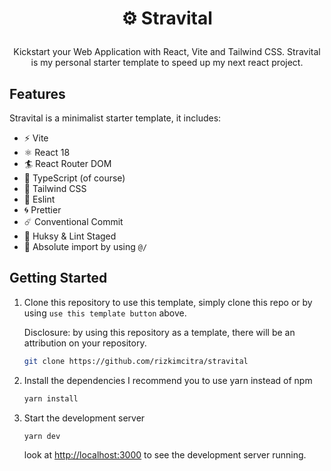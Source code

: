 # <p align="center">⚙️ Stravital</p>

<p align="center">Kickstart your Web Application with React, Vite and Tailwind CSS.
Stravital is my personal starter template to speed up my next react project.
</p>

## Features

Stravital is a minimalist starter template, it includes:

- ⚡️ Vite
- ⚛️ React 18
- 🏄 React Router DOM
- 💎 TypeScript (of course)
- 💨 Tailwind CSS
- 🔨 Eslint
- 🌀 Prettier
- ☄️ Conventional Commit
- 📡 Huksy & Lint Staged
- 🎯 Absolute import by using `@/`

## Getting Started

1. Clone this repository
   to use this template, simply clone this repo or by using `use this template button` above.

   Disclosure: by using this repository as a template, there will be an attribution on your repository.

   ```bash
   git clone https://github.com/rizkimcitra/stravital
   ```

2. Install the dependencies
   I recommend you to use yarn instead of npm
   ```bash
   yarn install
   ```
3. Start the development server
   ```bash
   yarn dev
   ```
   look at [http://localhost:3000](http://localhost:3000) to see the development server running.
